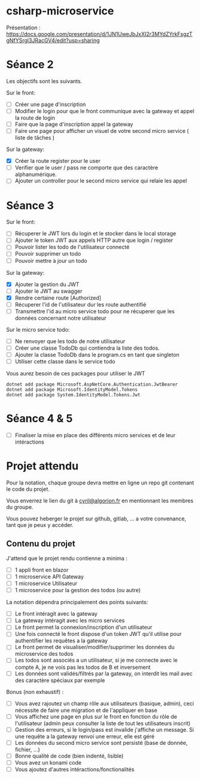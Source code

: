 # csharp-microservice

Présentation : https://docs.google.com/presentation/d/1JN1UweJbJxXI2r3MYdZYrkFsgzTgNfYSrgl3JRacGV4/edit?usp=sharing

# Séance 2

Les objectifs sont les suivants.

Sur le front:
- [ ] Créer une page d'inscription
- [ ] Modifier le login pour que le front communique avec la gateway et appel la route de login
- [ ] Faire que la page d'inscription appel la gateway
- [ ] Faire une page pour afficher un visuel de votre second micro service ( liste de tâches )

Sur la gateway:
- [X] Créer la route register pour le user 
- [ ] Verifier que le user / pass ne comporte que des caractère alphanumérique.
- [ ] Ajouter un controller pour le second micro service qui relaie les appel

# Séance 3

Sur le front:
- [ ] Récuperer le JWT lors du login et le stocker dans le local storage
- [ ] Ajouter le token JWT aux appels HTTP autre que login / register
- [ ] Pouvoir lister les todo de l'utilisateur connecté
- [ ] Pouvoir supprimer un todo
- [ ] Pouvoir mettre à jour un todo

Sur la gateway:
- [X] Ajouter la gestion du JWT
- [ ] Ajouter le JWT au swagger
- [X] Rendre certaine route [Authorized]
- [ ] Récuperer l'id de l'utilisateur dur les route authentifié
- [ ] Transmettre l'id au micro service todo pour ne récuperer que les données concernant notre utilisateur

Sur le micro service todo:
- [ ] Ne renvoyer que les todo de notre utilisateur
- [ ] Créer une classe TodoDb qui contiendra la liste des todos.
- [ ] Ajouter la classe TodoDb dans le program.cs en tant que singleton
- [ ] Utiliser cette classe dans le service todo

Vous aurez besoin de ces packages pour utiliser le JWT

```
dotnet add package Microsoft.AspNetCore.Authentication.JwtBearer
dotnet add package Microsoft.IdentityModel.Tokens
dotnet add package System.IdentityModel.Tokens.Jwt
```

# Séance 4 & 5

- [ ] Finaliser la mise en place des différents micro services et de leur intéractions


# Projet attendu 

Pour la notation, chaque groupe devra mettre en ligne un repo git contenant le code du projet.

Vous enverrez le lien du git à cyril@algorion.fr en mentionnant les membres du groupe.

Vous pouvez heberger le projet sur github, gitlab, ... a votre convenance, tant que je peux y accéder.

## Contenu du projet

J'attend que le projet rendu contienne a minima : 
- [ ] 1 appli front en blazor
- [ ] 1 microservice API Gateway
- [ ] 1 microservice Utilisateur
- [ ] 1 microservice pour la gestion des todos (ou autre)

La notation dépendra principalement des points suivants:
- [ ] Le front intéragit avec la gateway
- [ ] La gateway intéragit avec les micro services
- [ ] Le front permet la connexion/inscription d'un utilisateur
- [ ] Une fois connecté le front dispose d'un token JWT qu'il utilise pour authentifier les requêtes a la gateway
- [ ] Le front permet de visualiser/modifier/supprimer les données du microservice des todos
- [ ] Les todos sont associés a un utilisateur, si je me connecte avec le compte A, je ne vois pas les todos de B et inversement
- [ ] Les données sont validés/filtrés par la gateway, on interdit les mail avec des caractère spéciaux par exemple

Bonus (non exhaustif) :
- [ ] Vous avez rajoutez un champ rôle aux utilisateurs (basique, admin), ceci nécessite de faire une migration et de l'appliquer en base
- [ ] Vous affichez une page en plus sur le front en fonction du rôle de l'utilisateur (admin peux consulter la liste de tout les utilisateurs inscrit)
- [ ] Gestion des erreurs, si le login/pass est invalide j'affiche un message. Si une requête a la gateway renvoi une erreur, elle est géré
- [ ] Les données du second micro service sont persisté (base de donnée, fichier, ...)
- [ ] Bonne qualité de code (bien indenté, lisible)
- [ ] Vous avez un konami code
- [ ] Vous ajoutez d'autres intéractions/fonctionalités
